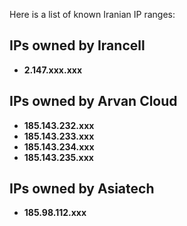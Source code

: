 Here is a list of known Iranian IP ranges:

## IPs owned by Irancell
- **2.147.xxx.xxx**

## IPs owned by Arvan Cloud
- **185.143.232.xxx**
- **185.143.233.xxx**
- **185.143.234.xxx**
- **185.143.235.xxx**

## IPs owned by Asiatech
- **185.98.112.xxx**
